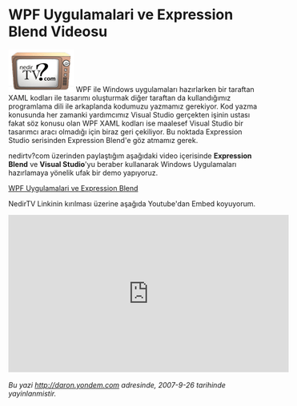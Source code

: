 # WPF Uygulamalari ve Expression Blend Videosu 

![](media/WPF_Uygulamalari_ve_Expression_Blend_Videosu/nedirtv_logo.png) WPF ile
Windows uygulamaları hazırlarken bir taraftan XAML kodları ile tasarımı
oluşturmak diğer taraftan da kullandığımız programlama dili ile
arkaplanda kodumuzu yazmamız gerekiyor. Kod yazma konusunda her zamanki
yardımcımız Visual Studio gerçekten işinin ustası fakat söz konusu olan
WPF XAML kodları ise maalesef Visual Studio bir tasarımcı aracı olmadığı
için biraz geri çekiliyor. Bu noktada Expression Studio serisinden
Expression Blend'e göz atmamız gerek.

nedirtv?com üzerinden paylaştığım aşağıdaki video içerisinde
**Expression Blend** ve **Visual Studio**'yu beraber kullanarak Windows
Uygulamaları hazırlamaya yönelik ufak bir demo yapıyoruz.

[WPF Uygulamalari ve Expression
Blend](http://www.nedirtv.com/VideoDetay.aspx?VideoID=69)

NedirTV Linkinin kırılması üzerine aşağıda Youtube'dan Embed koyuyorum. 
<iframe width="560" height="315" src="https://www.youtube.com/embed/qW4xB3RkQFQ" frameborder="0" allowfullscreen></iframe>


*Bu yazi http://daron.yondem.com adresinde, 2007-9-26 tarihinde yayinlanmistir.*